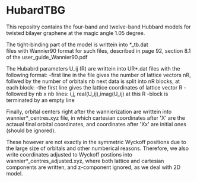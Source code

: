# HubardTBG


This repositry contains the four-band and twelve-band Hubbard
models for twisted bilayer graphene at the magic angle 1.05 degree.

The tight-binding part of the model is writtein into *_tb.dat  
files with Wannier90 format for such files,
described in page 92, section 8.1 of the user_guide_Wannier90.pdf

The Hubabrd parameters U_ij (R) are writtein into UR*.dat files with the following format:
 -first line in the file gives the number of lattice vectors nR, follwed by the number of orbitals nb
  next data is split into nR blocks, at each block:
 -the first line gives the lattice coordinates of lattice vector R
 -followed by nb x nb lines:
        i,j, real(U_ij),imag(U_ij) at this R
 -block is terminated by an empty line

Finally, orbital centers right after the wannierization
are writtein into wannier*_centres.xyz file,
in which cartesian coordinates after 'X' are the actaual final orbital
coordinates, and coordinates after 'Xx' are initial ones (should be ignored).

These however are not exactly in the symmetric Wyckoff positions
due to the large size of orbitals and other numberical reasons.
Therefore, we also write coordinates adjusted to Wyckoff postions
into wannier*_centres_adjusted.xyz, where both lattice and cartesian
components are written, and z-component ignored, as we deal with 2D model.

